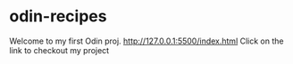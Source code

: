 # odin-recipes
Welcome to my first Odin proj. 
http://127.0.0.1:5500/index.html Click on the link to checkout my project
